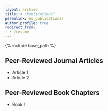```yaml
---
layout: archive
title: # "Publications"
permalink: eo_publications/
author_profile: true
redirect_from:
  - /resume
---
```


{% include base_path %}

Peer-Reviewed Journal Articles
------
* Article 1
* Article 2


Peer-Reviewed Book Chapters
------
* Book 1


 
